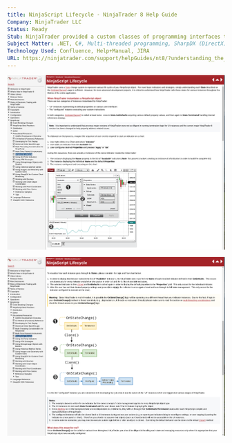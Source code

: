 ```yaml
---
title: NinjaScript Lifecycle - NinjaTrader 8 Help Guide
Company: NinjaTrader LLC
Status: Ready
Stub: NinjaTrader provided a custom classes of programming interfaces that were given low-level access to core software objects to make it easy to develop custom add-ons, yet were wrapped in abstract layers that were sometimes not so easy to understand in common debug scenarios. To help with the learning curve, I worked with the team of product managers and engineers to help ensure that 3rd party developers understood how each instance of their custom NinjaScript types would be expected to be handled by core NinjaTrader platform.
Subject Matter: .NET, C#, Multi-threaded programming, SharpDX (DirectX), WPF
Technology Used: Confluence, Help+Manual, JIRA
URL: https://ninjatrader.com/support/helpGuides/nt8/?understanding_the_lifecycle_of.htm
---
```


![alt text](./img/lifecycle.png)

![alt text](./img/lifecycle1.png)